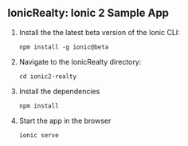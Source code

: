 ## IonicRealty: Ionic 2 Sample App

1. Install the the latest beta version of the Ionic CLI:
    ```
    npm install -g ionic@beta
    ```
   
2. Navigate to the IonicRealty directory:
    ```
    cd ionic2-realty
    ```

3. Install the dependencies
    ```
    npm install
    ```
    
4. Start the app in the browser
    ```
    ionic serve
    ```
    